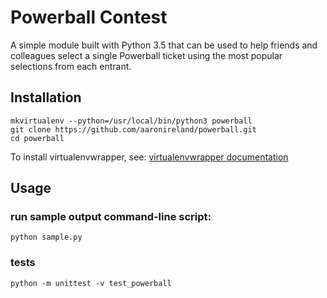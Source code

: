 # Powerball Contest
A simple module built with Python 3.5 that can be used to help friends and colleagues select a single Powerball ticket using the most popular selections from each entrant.

## Installation

```
mkvirtualenv --python=/usr/local/bin/python3 powerball
git clone https://github.com/aaronireland/powerball.git
cd powerball
```

To install virtualenvwrapper, see: [virtualenvwrapper documentation](https://virtualenvwrapper.readthedocs.io/en/latest/)

## Usage
### run sample output command-line script:
```
python sample.py
```

### tests
```
python -m unittest -v test_powerball
```
